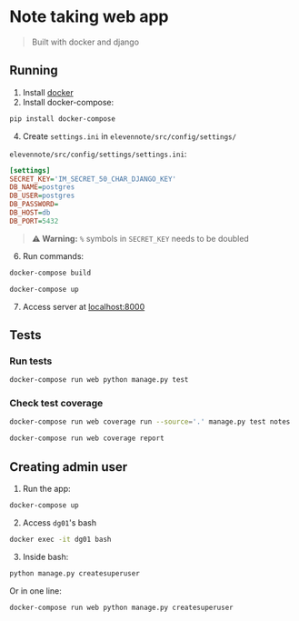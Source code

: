 # Note taking web app
> Built with docker and django

## Running

1. Install [docker](https://docs.docker.com/get-docker/)
2. Install docker-compose:
```bash
pip install docker-compose
```
4. Create `settings.ini` in `elevennote/src/config/settings/`

`elevennote/src/config/settings/settings.ini`:
```ini
[settings]
SECRET_KEY='IM_SECRET_50_CHAR_DJANGO_KEY'
DB_NAME=postgres
DB_USER=postgres
DB_PASSWORD=
DB_HOST=db
DB_PORT=5432
```


> **:warning: Warning:** `%` symbols in `SECRET_KEY` needs to be doubled

6. Run commands:
```bash
docker-compose build
```

```bash
docker-compose up
```

7. Access server at [localhost:8000](http://localhost:8000/)


## Tests

### Run tests
```bash
docker-compose run web python manage.py test
```
### Check test coverage
```bash
docker-compose run web coverage run --source='.' manage.py test notes
```
```bash
docker-compose run web coverage report
```

## Creating admin user

1. Run the app:
```bash
docker-compose up
```
2. Access `dg01`'s bash

```bash
docker exec -it dg01 bash
```
3. Inside bash:
```bash
python manage.py createsuperuser
```

Or in one line:
```bash
docker-compose run web python manage.py createsuperuser
```
